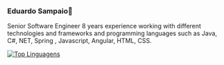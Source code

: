 ### Eduardo Sampaio👋
Senior Software Engineer 8 years experience working with different technologies and frameworks and 
programming languages such as Java, C#, NET, Spring , Javascript, Angular, HTML, CSS.

[![Top Linguagens](https://github-readme-stats.vercel.app/api/top-langs/?username=EduardoSampaio&layout=compact)](https://github.com/anuraghazra/github-readme-stats)
